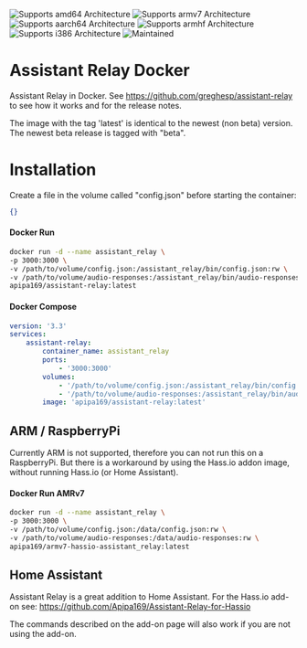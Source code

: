 ![Supports amd64 Architecture][amd64-shield]
![Supports armv7 Architecture][armv7-shield]
![Supports aarch64 Architecture][aarch64-shield]
![Supports armhf Architecture][armhf-shield]
![Supports i386 Architecture][i386-shield]
![Maintained][maintained-shield]

# Assistant Relay Docker
Assistant Relay in Docker. See https://github.com/greghesp/assistant-relay to see how it works and for the release notes.

The image with the tag 'latest' is identical to the newest (non beta) version. The newest beta release is tagged with "beta".


# Installation

Create a file in the volume called "config.json" before starting the container:

```json
{}
```


#### Docker Run
```bash
docker run -d --name assistant_relay \
-p 3000:3000 \
-v /path/to/volume/config.json:/assistant_relay/bin/config.json:rw \
-v /path/to/volume/audio-responses:/assistant_relay/bin/audio-responses:rw \
apipa169/assistant-relay:latest
```


#### Docker Compose
```yaml
version: '3.3'
services:
    assistant-relay:
        container_name: assistant_relay
        ports:
            - '3000:3000'
        volumes:
            - '/path/to/volume/config.json:/assistant_relay/bin/config.json:rw'
            - '/path/to/volume/audio-responses:/assistant_relay/bin/audio-responses:rw'
        image: 'apipa169/assistant-relay:latest'
```



## ARM / RaspberryPi

Currently ARM is not supported, therefore you can not run this on a RaspberryPi. But there is a workaround by using the Hass.io addon image, without running Hass.io (or Home Assistant).


#### Docker Run AMRv7
```bash
docker run -d --name assistant_relay \
-p 3000:3000 \
-v /path/to/volume/config.json:/data/config.json:rw \
-v /path/to/volume/audio-responses:/data/audio-responses:rw \
apipa169/armv7-hassio-assistant_relay:latest
```




## Home Assistant
Assistant Relay is a great addition to Home Assistant. For the Hass.io add-on see: https://github.com/Apipa169/Assistant-Relay-for-Hassio

The commands described on the add-on page will also work if you are not using the add-on.





[aarch64-shield]: https://img.shields.io/badge/aarch64-no-red.svg
[amd64-shield]: https://img.shields.io/badge/amd64-yes-green.svg
[armhf-shield]: https://img.shields.io/badge/armhf-no-red.svg
[armv7-shield]: https://img.shields.io/badge/armv7-no-red.svg
[i386-shield]: https://img.shields.io/badge/i386-no-red.svg
[maintained-shield]: https://img.shields.io/badge/maintained-yes-green.svg
